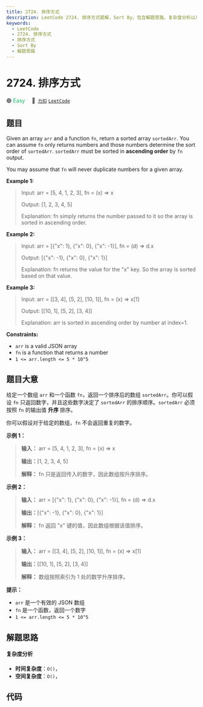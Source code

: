 ```yaml
---
title: 2724. 排序方式
description: LeetCode 2724. 排序方式题解，Sort By，包含解题思路、复杂度分析以及完整的 JavaScript 代码实现。
keywords:
  - LeetCode
  - 2724. 排序方式
  - 排序方式
  - Sort By
  - 解题思路
---
```


# 2724. 排序方式

🟢 <font color=#15bd66>Easy</font>&emsp; 🔗&ensp;[`力扣`](https://leetcode.cn/problems/sort-by) [`LeetCode`](https://leetcode.com/problems/sort-by)

## 题目

Given an array `arr` and a function `fn`, return a sorted array `sortedArr`.
You can assume `fn` only returns numbers and those numbers determine the sort
order of `sortedArr`. `sortedArr` must be sorted in **ascending order** by
`fn` output.

You may assume that `fn` will never duplicate numbers for a given array.



**Example 1:**

> Input: arr = [5, 4, 1, 2, 3], fn = (x) => x
> 
> Output: [1, 2, 3, 4, 5]
> 
> Explanation: fn simply returns the number passed to it so the array is sorted in ascending order.

**Example 2:**

> Input: arr = [{"x": 1}, {"x": 0}, {"x": -1}], fn = (d) => d.x
> 
> Output: [{"x": -1}, {"x": 0}, {"x": 1}]
> 
> Explanation: fn returns the value for the "x" key. So the array is sorted based on that value.

**Example 3:**

> Input: arr = [[3, 4], [5, 2], [10, 1]], fn = (x) => x[1]
> 
> Output: [[10, 1], [5, 2], [3, 4]]
> 
> Explanation: arr is sorted in ascending order by number at index=1. 

**Constraints:**

  * `arr` is a valid JSON array
  * `fn` is a function that returns a number
  * `1 <= arr.length <= 5 * 10^5`


## 题目大意

给定一个数组 `arr` 和一个函数 `fn`，返回一个排序后的数组 `sortedArr`。你可以假设 `fn` 只返回数字，并且这些数字决定了
`sortedArr` 的排序顺序。`sortedArr` 必须按照 `fn` 的输出值 **升序** 排序。

你可以假设对于给定的数组，`fn` 不会返回重复的数字。



**示例 1：**

> 
> 
> 
> 
> 
> **输入：** arr = [5, 4, 1, 2, 3], fn = (x) => x
> 
> **输出：**[1, 2, 3, 4, 5]
> 
> **解释：** fn 只是返回传入的数字，因此数组按升序排序。
> 
> 

**示例 2：**

> 
> 
> 
> 
> 
> **输入：** arr = [{"x": 1}, {"x": 0}, {"x": -1}], fn = (d) => d.x
> 
> **输出：**[{"x": -1}, {"x": 0}, {"x": 1}]
> 
> **解释：** fn 返回 "x" 键的值，因此数组根据该值排序。
> 
> 

**示例 3：**

> 
> 
> 
> 
> 
> **输入：** arr = [[3, 4], [5, 2], [10, 1]], fn = (x) => x[1]
> 
> **输出：**[[10, 1], [5, 2], [3, 4]]
> 
> **解释：** 数组按照索引为 1 处的数字升序排序。
> 
> 



**提示：**

  * `arr` 是一个有效的 JSON 数组
  * `fn` 是一个函数，返回一个数字
  * `1 <= arr.length <= 5 * 10^5`


## 解题思路

#### 复杂度分析

- **时间复杂度**：`O()`，
- **空间复杂度**：`O()`，

## 代码

```javascript

```